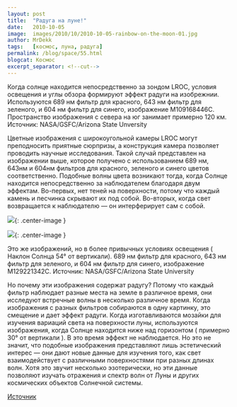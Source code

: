 ```yaml
---
layout: post
title:  "Радуга на луне!"
date:   2010-10-05
image:  images/2010/10/2010-10-05-rainbow-on-the-moon-01.jpg
author: MrDekk
tags:   [космос, луна, радуга]
permalink: /blog/space/55.html
blogcat: Космос
excerpt_separator: <!--cut-->
---
```


Когда солнце находится непосредственно за зондом LROC, условия освещения и углы обзора формируют эффект радуги на изобрежнии. Используются 689 нм фильтр для красного, 643 нм фильтр для зеленого, и 604 нм фильтр для синего, изображение M109168446C. Пространство изображения с севера на юг занимает примерно 120 км. Источник: NASA/GSFC/Arizona State Unversity

<!--cut-->

Цветные изображения с широкоугольной камеры LROC могут преподносить приятные сюрпризы, а конструкция камера позволяет проводить научные исследования. Такой случай представлен на изображении выше, которое получено с использованием 689 нм, 643нм и 604нм фильтров для красного, зеленого и синего цветов соответственно. Подобные волны цвета возникают тогда, когда Солнце находится непосредственно за наблюдателем благодаря двум эффектам. Во-первых, нет теней на поверхности, потому что каждый камень и песчинка скрывают их под собой. Во-вторых, когда свет возвращается к наблюдателю — он интерферирует сам с собой.

![]({{site.baseurl}}/images/2010/10/2010-10-05-rainbow-on-the-moon-01.jpg){: .center-image }

![]({{site.baseurl}}/images/2010/10/2010-10-05-rainbow-on-the-moon-02.jpg){: .center-image }

Это же изображений, но в более привычных условиях освещения ( Наклон Солнца 54° от вертикали). 689 нм фильтр для красного, 643 нм фильтр для зеленого, и 604 нм фильтр для синего, изображение M129221342C. Источник: NASA/GSFC/Arizona State University

Но почему эти изображения содержат радугу? Потому что каждый фильтр наблюдает разные места на земле в различное время, они исследуют встречные волны в несколько различное время. Когда изображения с разных фильтров собираются в одну картинку, это смещение и дает эффект радуги. Когда изготавливаются мозайки для изучения вариаций света на поверхности луны, используются изображения, когда Солнце находится ниже над горизонтом ( примерно 30° от вертикали ). В это время эффект не наблюдается. Но это не значит, что подобные изображения представляют лишь эстетический интерес — они дают новые данные для изучения того, как свет взаимодействует с различными поверхностями при разных длинах волн. Хотя это звучит несколько эзотерически, но эти данные позволяют изучать отражения и спектр волн от Луны и других космических объектов Солнечной системы.

[Источник](http://www.nasa.gov/mission_pages/LRO/multimedia/lroimages/lroc-20101001-rainbows.html)
